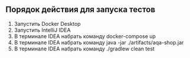 ## Порядок действия для запуска тестов ##
1. Запустить Docker Desktop
2. Запустить IntelliJ IDEA
3. В терминале IDEA набрать команду docker-compose up
4. В терминале IDEA набрать команду java -jar ./artifacts/aqa-shop.jar
5. В терминале IDEA набрать команду ./gradlew clean test
